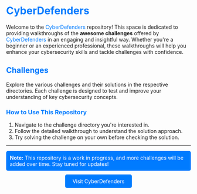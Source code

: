 # <span style="color: #007BFF;">CyberDefenders</span>

Welcome to the <span style="color: #007BFF;">CyberDefenders</span> repository! This space is dedicated to providing walkthroughs of the **awesome challenges** offered by <span style="color: #007BFF;">CyberDefenders</span> in an engaging and insightful way. Whether you're a beginner or an experienced professional, these walkthroughs will help you enhance your cybersecurity skills and tackle challenges with confidence.

## <span style="color: #007BFF;">Challenges</span>

Explore the various challenges and their solutions in the respective directories. Each challenge is designed to test and improve your understanding of key cybersecurity concepts.

### <span style="color: #007BFF;">How to Use This Repository</span>

1. Navigate to the challenge directory you're interested in.
2. Follow the detailed walkthrough to understand the solution approach.
3. Try solving the challenge on your own before checking the solution.

---

<div style="background-color: #007BFF; color: white; padding: 10px; border-radius: 5px;">
    <strong>Note:</strong> This repository is a work in progress, and more challenges will be added over time. Stay tuned for updates!
</div>

<p style="text-align: center; margin-top: 20px;">
    <a href="https://cyberdefenders.org" style="background-color: #007BFF; color: white; padding: 10px 20px; text-decoration: none; border-radius: 5px;">Visit CyberDefenders</a>
</p>
